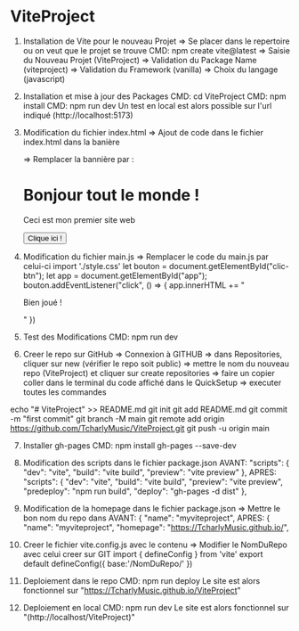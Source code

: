 # ViteProject


1) Installation de Vite pour le nouveau Projet 
=> Se placer dans le repertoire ou on veut que le projet se trouve
CMD: npm create vite@latest
=> Saisie du Nouveau Projet (ViteProject)
=> Validation du Package Name (viteproject)
=> Validation du Framework (vanilla)
=> Choix du langage (javascript)

2) Installation et mise à jour des Packages
CMD: cd ViteProject
CMD: npm install
CMD: npm run dev
Un test en local est alors possible sur l'url indiqué (http://localhost:5173)

3) Modification du fichier index.html
=> Ajout de code dans le fichier index.html dans la banière <div id="app"></div>
=> Remplacer la bannière par :
    <div id="app">
      <h1>Bonjour tout le monde !</h1>
      <p>Ceci est mon premier site web</p>
      <button id="clic-btn">Clique ici !</button>
    </div>

4) Modification du fichier main.js
=> Remplacer le code du main.js par celui-ci
import './style.css'
let bouton = document.getElementById("clic-btn");
let app = document.getElementById("app");
bouton.addEventListener("click", () => { app.innerHTML += "<p>Bien joué !</p>" })

5) Test des Modifications
CMD: npm run dev

6) Creer le repo sur GitHub
=> Connexion à GITHUB
=> dans Repositories, cliquer sur new (vérifier le repo soit public)
=> mettre le nom du nouveau repo (ViteProject) et cliquer sur create repositories
=> faire un copier coller dans le terminal du code affiché dans le QuickSetup
=> executer toutes les commandes

echo "# ViteProject" >> README.md
git init
git add README.md
git commit -m "first commit"
git branch -M main
git remote add origin https://github.com/TcharlyMusic/ViteProject.git
git push -u origin main

7) Installer gh-pages
CMD: npm install gh-pages --save-dev

8) Modification des scripts dans le fichier package.json
AVANT:
  "scripts": {
    "dev": "vite",
    "build": "vite build",
    "preview": "vite preview"
  },
APRES:
  "scripts": {
    "dev": "vite",
    "build": "vite build",
    "preview": "vite preview",
    "predeploy": "npm run build",
    "deploy": "gh-pages -d dist"
  },

9) Modification de la homepage dans le fichier package.json
=> Mettre le bon nom du repo dans <username> 
AVANT:
{
  "name": "myviteproject",
APRES:
{
  "name": "myviteproject",
  "homepage": "https://TcharlyMusic.github.io/",

10) Creer le fichier vite.config.js avec le contenu
=> Modifier le NomDuRepo avec celui creer sur GIT
import { defineConfig } from 'vite'
export default defineConfig({
  base:'/NomDuRepo/'
})

11) Deploiement dans le repo
CMD: npm run deploy
Le site est alors fonctionnel sur "https://TcharlyMusic.github.io/ViteProject"

12) Deploiement en local
CMD: npm run dev
Le site est alors fonctionnel sur "(http://localhost/ViteProject)"
